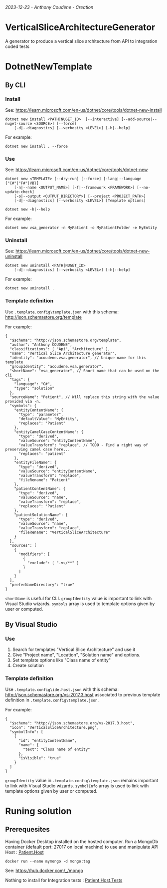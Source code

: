 _2023-12-23 - Anthony Coudène - Creation_

# VerticalSliceArchitectureGenerator

A generator to produce a vertical slice architecture from API to integration coded tests

# DotnetNewTemplate

## By CLI

### Install

See: https://learn.microsoft.com/en-us/dotnet/core/tools/dotnet-new-install

```
dotnet new install <PATH|NUGET_ID>  [--interactive] [--add-source|--nuget-source <SOURCE>] [--force] 
    [-d|--diagnostics] [--verbosity <LEVEL>] [-h|--help]
```

For example: 

`dotnet new install . --force`

### Use

See: https://learn.microsoft.com/en-us/dotnet/core/tools/dotnet-new

```
dotnet new <TEMPLATE> [--dry-run] [--force] [-lang|--language {"C#"|"F#"|VB}]
    [-n|--name <OUTPUT_NAME>] [-f|--framework <FRAMEWORK>] [--no-update-check]
    [-o|--output <OUTPUT_DIRECTORY>] [--project <PROJECT_PATH>]
    [-d|--diagnostics] [--verbosity <LEVEL>] [Template options]

dotnet new -h|--help
```

For example: 

`dotnet new vsa_generator -n MyPatient -o MyPatientFolder -e MyEntity`

### Uninstall

See: https://learn.microsoft.com/en-us/dotnet/core/tools/dotnet-new-uninstall

```
dotnet new uninstall <PATH|NUGET_ID> 
    [-d|--diagnostics] [--verbosity <LEVEL>] [-h|--help]
```

For example: 

`dotnet new uninstall .`

### Template definition

Use `.template.config\template.json` with this schema: http://json.schemastore.org/template 

For example: 

```
{
  "$schema": "http://json.schemastore.org/template",
  "author": "Anthony COUDENE",
  "classifications": [ "Api", "Architecture" ],
  "name": "Vertical Slice Architecture generator",
  "identity": "acoudene.vsa.generator", // Unique name for this template
  "groupIdentity": "acoudene.vsa.generator",
  "shortName": "vsa_generator", // Short name that can be used on the cli
  "tags": {
    "language": "C#",
    "type": "solution"
  },
  "sourceName": "Patient", // Will replace this string with the value provided via -n.
  "symbols": {
    "entityContentName": {
      "type": "parameter",
      "defaultValue": "MyEntity",
      "replaces": "Patient"
    },
    "entityCamelCaseContentName": {
      "type": "derived",
      "valueSource": "entityContentName",
      "valueTransform": "replace", // TODO - Find a right way of preserving camel case here...
      "replaces": "patient"
    },
    "entityFileName": {
      "type": "derived",
      "valueSource": "entityContentName",
      "valueTransform": "replace",
      "fileRename": "Patient"
    },
    "patientContentName": {
      "type": "derived",
      "valueSource": "name",
      "valueTransform": "replace",
      "replaces": "Patient"
    },
    "patientSolutionName": {
      "type": "derived",
      "valueSource": "name",
      "valueTransform": "replace",
      "fileRename": "VerticalSliceArchitecture"
    }
  },
  "sources": [
    {
      "modifiers": [
        {
          "exclude": [ ".vs/**" ]
        }
      ]
    }
  ],
  "preferNameDirectory": "true"
}
```

`shortName` is useful for CLI.
`groupIdentity` value is important to link with Visual Studio wizards.
`symbols` array is used to template options given by user or computed.

## By Visual Studio

### Use

1. Search for templates "Vertical Slice Architecture" and use it
2. Give "Project name", "Location", "Solution name" and options.
3. Set template options like "Class name of entity"
4. Create solution

### Template definition

Use `.template.config\ide.host.json` with this schema: http://json.schemastore.org/vs-2017.3.host 
associated to previous template definition in `.template.config\template.json`.

For example: 

```
{
  "$schema": "http://json.schemastore.org/vs-2017.3.host",
  "icon": "VerticalSliceArchitecture.png",
  "symbolInfo": [
    {
      "id": "entityContentName",
      "name": {
        "text": "Class name of entity"
      },
      "isVisible": "true"
    }
  ]
}
```

`groupIdentity` value in `.template.config\template.json` remains important to link with Visual Studio wizards.
`symbolInfo` array is used to link with template options given by user or computed.

# Runing solution

## Prerequesites

Having Docker Desktop installed on the hosted computer.
Run a MongoDb container (default port: 27017 on local machine) to use and manipulate API Host : [Patient.Host](./Patient.Host/)

```
docker run --name mymongo -d mongo:tag
```

See: https://hub.docker.com/_/mongo

Nothing to install for Integration tests : [Patient.Host.Tests](./Patient.Host.Tests/)

